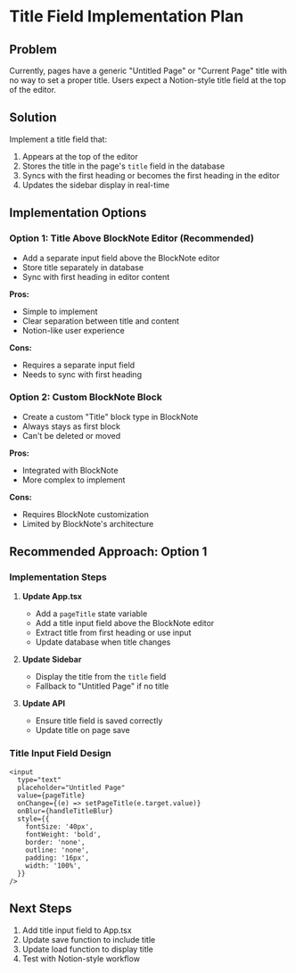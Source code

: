 # Title Field Implementation Plan

## Problem
Currently, pages have a generic "Untitled Page" or "Current Page" title with no way to set a proper title. Users expect a Notion-style title field at the top of the editor.

## Solution
Implement a title field that:
1. Appears at the top of the editor
2. Stores the title in the page's `title` field in the database
3. Syncs with the first heading or becomes the first heading in the editor
4. Updates the sidebar display in real-time

## Implementation Options

### Option 1: Title Above BlockNote Editor (Recommended)
- Add a separate input field above the BlockNote editor
- Store title separately in database
- Sync with first heading in editor content

**Pros:**
- Simple to implement
- Clear separation between title and content
- Notion-like user experience

**Cons:**
- Requires a separate input field
- Needs to sync with first heading

### Option 2: Custom BlockNote Block
- Create a custom "Title" block type in BlockNote
- Always stays as first block
- Can't be deleted or moved

**Pros:**
- Integrated with BlockNote
- More complex to implement

**Cons:**
- Requires BlockNote customization
- Limited by BlockNote's architecture

## Recommended Approach: Option 1

### Implementation Steps

1. **Update App.tsx**
   - Add a `pageTitle` state variable
   - Add a title input field above the BlockNote editor
   - Extract title from first heading or use input
   - Update database when title changes

2. **Update Sidebar**
   - Display the title from the `title` field
   - Fallback to "Untitled Page" if no title

3. **Update API**
   - Ensure title field is saved correctly
   - Update title on page save

### Title Input Field Design

```tsx
<input
  type="text"
  placeholder="Untitled Page"
  value={pageTitle}
  onChange={(e) => setPageTitle(e.target.value)}
  onBlur={handleTitleBlur}
  style={{
    fontSize: '40px',
    fontWeight: 'bold',
    border: 'none',
    outline: 'none',
    padding: '16px',
    width: '100%',
  }}
/>
```

## Next Steps
1. Add title input field to App.tsx
2. Update save function to include title
3. Update load function to display title
4. Test with Notion-style workflow

